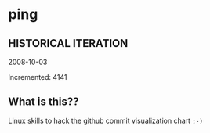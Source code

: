 # ping

## HISTORICAL ITERATION
2008-10-03

Incremented: 4141

## What is this?? 
Linux skills to hack the github commit visualization chart `;-)`
